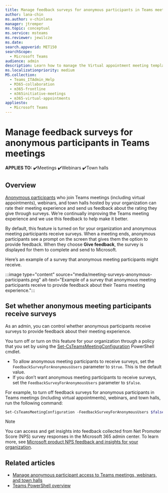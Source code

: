 ```yaml
---
title: Manage feedback surveys for anonymous participants in Teams meetings
author: lana-chin
ms.author: v-chinlana
manager: jtremper
ms.topic: conceptual
ms.service: msteams
ms.reviewer: jewilcze
ms.date: 
search.appverid: MET150
searchScope:
  - Microsoft Teams
audience: admin
description: Learn how to manage the Virtual appointment meeting template for Teams users in your organization.
ms.localizationpriority: medium
MS.collection: 
  - Teams_ITAdmin_Help
  - M365-collaboration
  - m365-frontline
  - m365initiative-meetings
  - m365-virtual-appointments 
appliesto: 
  - Microsoft Teams
---
```


# Manage feedback surveys for anonymous participants in Teams meetings

**APPLIES TO:** ✔️Meetings ✔️Webinars ✔️Town halls

## Overview

[Anonymous participants](anonymous-users-in-meetings.md) who join Teams meetings (including virtual appointments), webinars, and town halls hosted by your organization can rate their meeting experience and send us feedback about the rating they give through surveys. We’re continually improving the Teams meeting experience and we use this feedback to help make it better.

By default, this feature is turned on for your organization and anonymous meeting participants receive surveys. When a meeting ends, anonymous participants see a prompt on the screen that gives them the option to provide feedback. When they choose **Give feedback**, the survey is displayed for them to complete and send to Microsoft.

Here’s an example of a survey that anonymous meeting participants might receive.

:::image type="content" source="media/meeting-surveys-anonymous-participants.png" alt-text="Example of a survey that anonymous meeting participants receive to provide feedback about their Teams meeting experience.":::

## Set whether anonymous meeting participants receive surveys

As an admin, you can control whether anonymous participants receive surveys to provide feedback about their meeting experience.

You turn off or turn on this feature for your organization through a policy that you set by using the [Set-CsTeamsMeetingConfiguration](/powershell/module/skype/set-csteamsmeetingconfiguration) PowerShell cmdlet.

- To allow anonymous meeting participants to receive surveys, set the `FeedbackSurveyForAnonymousUsers` parameter to `$true`. This is the default value.
- If you don’t want anonymous meeting participants to receive surveys, set the `FeedbackSurveyForAnonymousUsers` parameter to `$false`.

For example, to turn off feedback surveys for anonymous participants in Teams meetings (including virtual appointments), webinars, and town halls, run the following command:

```PowerShell
Set-CsTeamsMeetingConfiguration -FeedbackSurveyForAnonymousUsers $false
```

> [!NOTE]
> You can access and get insights into feedback collected from Net Promoter Score (NPS) survey responses in the Microsoft 365 admin center. To learn more, see [Microsoft product NPS feedback and insights for your organization](/microsoft-365/admin/manage/manage-feedback-product-insights).

## Related articles

- [Manage anonymous participant access to Teams meetings, webinars, and town halls](anonymous-users-in-meetings.md)
- [Teams PowerShell overview](teams-powershell-overview.md)